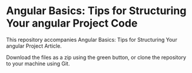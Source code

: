 
# Angular Basics: Tips for Structuring Your angular Project Code
This repository accompanies Angular Basics: Tips for Structuring Your angular Project Article.

Download the files as a zip using the green button, or clone the repository to your machine using Git.
